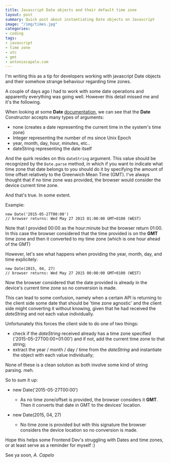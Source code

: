 ```yaml
---
title: Javascript Date objects and their default time zone 
layout: post
summary: Quick post about instantiating Date objects on Javascript
image: "/img/times.jpg"
categories: 
- coding
tags:
- javascript
- time zone
- utc
- gmt
- antoniocapelo.com
---
```


I'm writing this as a tip for developers working with javascript Date objects and their somehow strange behaviour regarding time zones.

A couple of days ago I had to work with some date operations and apparently everything was going well. However this detail missed me and it's the following.

When looking at some **Date** [documentation](https://developer.mozilla.org/en-US/docs/Web/JavaScript/Reference/Global_Objects/Date), we can see that the **Date** Constructor accepts many types of arguments:

 + none (creates a date representing the current time in the system's time zone)
 + Integer representing the number of ms since Unix Epoch
 + year, month, day, hour, minutes, etc..
 + dateString representing the date itself

And the quirk resides on this ``dateString`` argument. This value should be recognized by the ``Date.parse`` method, in which if you want to indicate what time zone that date belongs to you should do it by specifying the amount of time offset relatively to the Greenwich Mean Time (GMT). I've always thought that if no time zone was provided, the browser would consider the device current time zone.

And that's true. In some extent.

Example:

    new Date('2015-05-27T00:00')
    // browser returns: Wed May 27 2015 01:00:00 GMT+0100 (WEST)

Note that I provided 00:00 as the hour:minute but the browser return 01:00. In this case the browser considered that the time provided is on the **GMT** time zone and then it converted to my time zone (which is one hour ahead of the GMT)

However, let's see what happens when providing the year, month, day, and time explicitely:

    new Date(2015, 04, 27)
    // browser returns: Wed May 27 2015 00:00:00 GMT+0100 (WEST)

Now the browser considered that the date provided is already in the device's current time zone so no conversion is made.

This can lead to some confusion, namely when a certain API is returning to  the client side some date that should be 'time zone agnostic' and the client side might converting it without knowing, given that he had received the *dateString* and not each value individually.

Unfortunately this forces the client side to do one of two things:

 + check if the *dateString* received already has a time zone specified ('2015-05-27T00:00+01:00') and if not, add the current time zone to that string;
 + extract the year / month / day / time from the *dateString* and instantiate the object with each value individually;

None of these is a clean solution as both involve some kind of string parsing. meh.

So to sum it up:

- new Date('2015-05-27T00:00’)
    - As no time zone/offset is provided, the browser considers it **GMT**. Then it converts that date in GMT to the devices’ location.


- new Date(2015, 04, 27)
    - No time zone is provided but with this signature the browser considers the device location so no conversion is made.

Hope this helps some Frontend Dev's struggling with Dates and time zones, or at least serve as a reminder for myself :)

See ya soon,
*A. Capelo*
